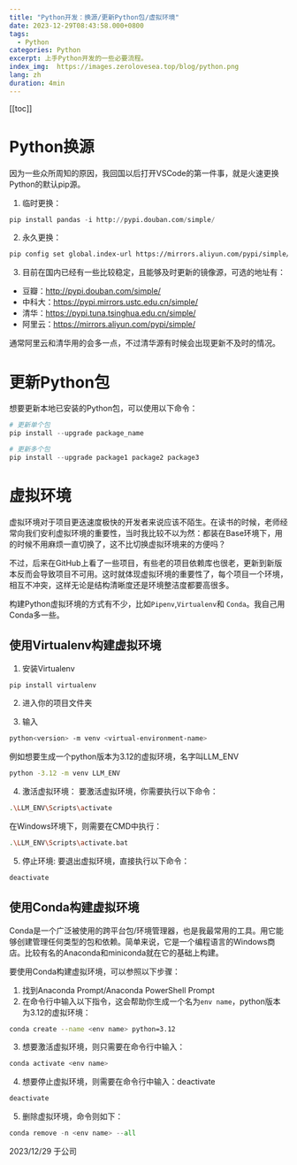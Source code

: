 ```yaml
---
title: "Python开发：换源/更新Python包/虚拟环境"
date: 2023-12-29T08:43:58.000+0800
tags: 
  - Python
categories: Python
excerpt: 上手Python开发的一些必要流程。
index_img:  https://images.zerolovesea.top/blog/python.png
lang: zh
duration: 4min
---
```

[[toc]]

# Python换源
因为一些众所周知的原因，我回国以后打开VSCode的第一件事，就是火速更换Python的默认pip源。

1. 临时更换：
```python
pip install pandas -i http://pypi.douban.com/simple/
```
2. 永久更换：
```bash
pip config set global.index-url https://mirrors.aliyun.com/pypi/simple/
```

3. 目前在国内已经有一些比较稳定，且能够及时更新的镜像源，可选的地址有：

  - 豆瓣：http://pypi.douban.com/simple/
  - 中科大：https://pypi.mirrors.ustc.edu.cn/simple/
  - 清华：https://pypi.tuna.tsinghua.edu.cn/simple/
  - 阿里云：https://mirrors.aliyun.com/pypi/simple/

通常阿里云和清华用的会多一点，不过清华源有时候会出现更新不及时的情况。

# 更新Python包
想要更新本地已安装的Python包，可以使用以下命令：

```python
# 更新单个包
pip install --upgrade package_name
```
```python
# 更新多个包
pip install --upgrade package1 package2 package3
```

# 虚拟环境
虚拟环境对于项目更迭速度极快的开发者来说应该不陌生。在读书的时候，老师经常向我们安利虚拟环境的重要性，当时我比较不以为然：都装在Base环境下，用的时候不用麻烦一直切换了，这不比切换虚拟环境来的方便吗？

不过，后来在GitHub上看了一些项目，有些老的项目依赖库也很老，更新到新版本反而会导致项目不可用。这时就体现虚拟环境的重要性了，每个项目一个环境，相互不冲突，这样无论是结构清晰度还是环境整洁度都要高很多。

构建Python虚拟环境的方式有不少，比如`Pipenv`,`Virtualenv`和 `Conda`。我自己用Conda多一些。

## 使用Virtualenv构建虚拟环境
1. 安装Virtualenv
```bash
pip install virtualenv
```

2. 进入你的项目文件夹

3. 输入
```bash
python<version> -m venv <virtual-environment-name>
```
例如想要生成一个python版本为3.12的虚拟环境，名字叫LLM_ENV
```bash
python -3.12 -m venv LLM_ENV
```

4. 激活虚拟环境： 
要激活虚拟环境，你需要执行以下命令：
```bash
.\LLM_ENV\Scripts\activate
```
在Windows环境下，则需要在CMD中执行：
```bash
.\LLM_ENV\Scripts\activate.bat
```
5. 停止环境:
要退出虚拟环境，直接执行以下命令：
```bash
deactivate 
```
## 使用Conda构建虚拟环境
Conda是一个广泛被使用的跨平台包/环境管理器，也是我最常用的工具。用它能够创建管理任何类型的包和依赖。简单来说，它是一个编程语言的Windows商店。比较有名的Anaconda和miniconda就在它的基础上构建。

要使用Conda构建虚拟环境，可以参照以下步骤：

1. 找到Anaconda Prompt/Anaconda PowerShell Prompt
2. 在命令行中输入以下指令，这会帮助你生成一个名为`env name`，python版本为3.12的虚拟环境：
```bash
conda create --name <env name> python=3.12
```
3. 想要激活虚拟环境，则只需要在命令行中输入：
```bash
conda activate <env name>
```
4. 想要停止虚拟环境，则需要在命令行中输入：deactivate
```bash
deactivate
```

5. 删除虚拟环境，命令则如下：

```python
conda remove -n <env name> --all
```



2023/12/29 于公司

